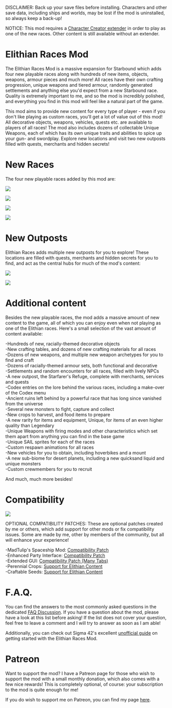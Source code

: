 DISCLAIMER: Back up your save files before installing. Characters and other save data, including ships and worlds, may be lost if the mod is uninstalled, so always keep a back-up! 

NOTICE: This mod requires a [Character Creator extender](http://steamcommunity.com/sharedfiles/filedetails/?id=729426722) in order to play as one of the new races. Other content is still available without an extender. 


# **Elithian Races Mod**
The Elithian Races Mod is a massive expansion for Starbound which adds four new playable races along with hundreds of new items, objects, weapons, armour pieces and much more! All races have their own crafting progression, unique weapons and tiered armour, randomly generated settlements and anything else you'd expect from a new Starbound race. Quality is extremely important to me, and so the mod is incredibly polished, and everything you find in this mod will feel like a natural part of the game.

This mod aims to provide new content for every type of player - even if you don't like playing as custom races, you'll get a lot of value out of this mod! All decorative objects, weapons, vehicles, quests etc. are available to players of all races! The mod also includes dozens of collectable Unique Weapons, each of which has its own unique traits and abilities to spice up your gun- and swordplay. Explore new locations and visit two new outposts filled with quests, merchants and hidden secrets!


# **New Races**

The four new playable races added by this mod are:

![](https://i.imgur.com/iIUDgF5.png)

![](https://i.imgur.com/uGrwRpP.png)

![](https://i.imgur.com/mTxekFe.png)

![](https://i.imgur.com/a1ILW0t.png)


# **New Outposts**
Elithian Races adds multiple new outposts for you to explore! These locations are filled with quests, merchants and hidden secrets for you to find, and act as the central hubs for much of the mod's content:

![](https://i.imgur.com/R09nS35.png)

![](https://i.imgur.com/AiZRzn5.png)


# **Additional content**

Besides the new playable races, the mod adds a massive amount of new content to the game, all of which you can enjoy even when not playing as one of the Elithian races. Here's a small selection of the vast amount of content available:

-Hundreds of new, racially-themed decorative objects  
-New crafting tables, and dozens of new crafting materials for all races  
-Dozens of new weapons, and multiple new weapon archetypes for you to find and craft  
-Dozens of racially-themed armour sets, both functional and decorative  
-Settlements and random encounters for all races, filled with lively NPCs  
-A new outpost, the Starfarer's Refuge, complete with merchants, services and quests  
-Codex entries on the lore behind the various races, including a make-over of the Codex menu  
-Ancient ruins left behind by a powerful race that has long since vanished from the universe  
-Several new monsters to fight, capture and collect  
-New crops to harvest, and food items to prepare  
-A new rarity for items and equipment, Unique, for items of an even higher quality than Legendary  
-Unique Weapons with firing modes and other characteristics which set them apart from anything you can find in the base game  
-Unique SAIL sprites for each of the races  
-Custom respawn animations for all races  
-New vehicles for you to obtain, including hoverbikes and a mount  
-A new sub-biome for desert planets, including a new quicksand liquid and unique monsters  
-Custom crewmembers for you to recruit  

And much, much more besides!


# **Compatibility**

![](https://i.imgur.com/NwsSaaR.png)

OPTIONAL COMPATIBILITY PATCHES:
These are optional patches created by me or others, which add support for other mods or fix compatibility issues. Some are made by me, other by members of the community, but all will enhance your experience!

-MadTulip's Spaceship Mod: [Compatibility Patch](https://steamcommunity.com/sharedfiles/filedetails/?id=913392697&searchtext=mad+tulip)  
-Enhanced Party Interface: [Compatibility Patch](https://steamcommunity.com/sharedfiles/filedetails/?id=865148026)  
-Extended GUI: [Compatibility Patch (Many Tabs)](https://steamcommunity.com/sharedfiles/filedetails/?id=956247051)  
-Perennial Crops: [Support for Elithian Content](https://steamcommunity.com/sharedfiles/filedetails/?id=1115886978)  
-Craftable Seeds: [Support for Elithian Content](http://steamcommunity.com/sharedfiles/filedetails/?id=1115964889)  

# **F.A.Q.**

You can find the answers to the most commonly asked questions in the dedicated [FAQ Discussion](http://steamcommunity.com/workshop/filedetails/discussion/850109963/2183537632754364646/). If you have a question about the mod, please have a look at this list before asking! If the list does not cover your question, feel free to leave a comment and I will try to answer as soon as I am able!

Additionally, you can check out Sigma 42's excellent [unofficial guide](http://steamcommunity.com/sharedfiles/filedetails/?id=1154412596) on getting started with the Elithian Races Mod.

# **Patreon**

Want to support the mod? I have a Patreon page for those who wish to support the mod with a small monthly donation, which also comes with a few nice rewards! This is completely optional, of course: your subscription to the mod is quite enough for me!

If you do wish to support me on Patreon, you can find my page [here](https://steamcommunity.com/linkfilter/?url=https://www.patreon.com/aegonian).
